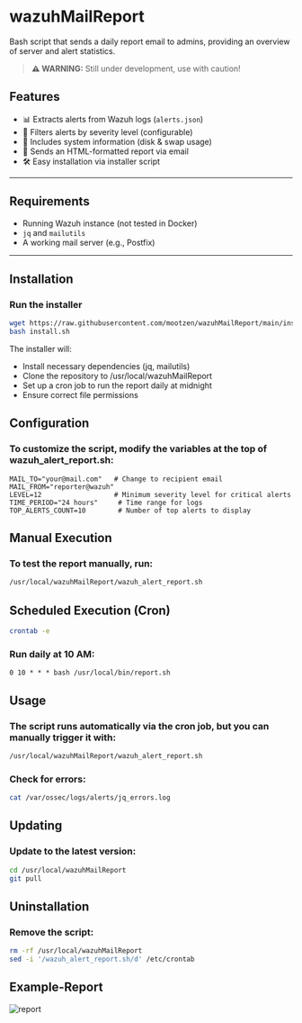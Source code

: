 # wazuhMailReport
Bash script that sends a daily report email to admins, providing an overview of server and alert statistics.

> **⚠️ WARNING:** Still under development, use with caution!

## Features
- 📊 Extracts alerts from Wazuh logs (`alerts.json`)
- 🚨 Filters alerts by severity level (configurable)
- 💾 Includes system information (disk & swap usage)
- 📩 Sends an HTML-formatted report via email
- 🛠️ Easy installation via installer script

---

## Requirements
- Running Wazuh instance (not tested in Docker)
- `jq` and `mailutils`
- A working mail server (e.g., Postfix)

---

## Installation
### **Run the installer**
```bash
wget https://raw.githubusercontent.com/mootzen/wazuhMailReport/main/install.sh
bash install.sh
```
The installer will:

- Install necessary dependencies (jq, mailutils)
- Clone the repository to /usr/local/wazuhMailReport
- Set up a cron job to run the report daily at midnight
- Ensure correct file permissions

## Configuration

### To customize the script, modify the variables at the top of wazuh_alert_report.sh:
```
MAIL_TO="your@mail.com"   # Change to recipient email
MAIL_FROM="reporter@wazuh"
LEVEL=12                  # Minimum severity level for critical alerts
TIME_PERIOD="24 hours"     # Time range for logs
TOP_ALERTS_COUNT=10        # Number of top alerts to display
```

## Manual Execution

### To test the report manually, run:

```bash
/usr/local/wazuhMailReport/wazuh_alert_report.sh
```

## Scheduled Execution (Cron)
```bash
crontab -e
```
### Run daily at 10 AM:
```
0 10 * * * bash /usr/local/bin/report.sh
```

## Usage

### The script runs automatically via the cron job, but you can manually trigger it with:

```bash
/usr/local/wazuhMailReport/wazuh_alert_report.sh
```
### Check for errors:

```bash
cat /var/ossec/logs/alerts/jq_errors.log
```

## Updating

### Update to the latest version:

```bash
cd /usr/local/wazuhMailReport
git pull
```

## Uninstallation

### Remove the script:
``` bash
rm -rf /usr/local/wazuhMailReport
sed -i '/wazuh_alert_report.sh/d' /etc/crontab
```

## Example-Report
![report](https://github.com/user-attachments/assets/0bf8bb90-70d8-4445-b189-508042c3323d)
